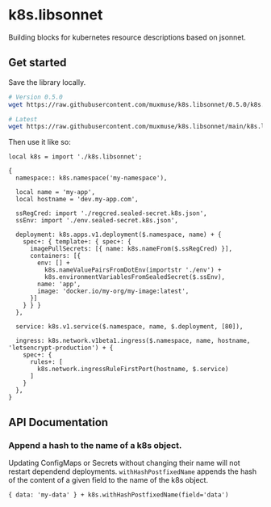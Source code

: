 # k8s.libsonnet

Building blocks for kubernetes resource descriptions based on jsonnet.

## Get started

Save the library locally.

``` bash
# Version 0.5.0
wget https://raw.githubusercontent.com/muxmuse/k8s.libsonnet/0.5.0/k8s.libsonnet

# Latest
wget https://raw.githubusercontent.com/muxmuse/k8s.libsonnet/main/k8s.libsonnet
```

Then use it like so:

``` jsonnet
local k8s = import './k8s.libsonnet';

{
  namespace:: k8s.namespace('my-namespace'),

  local name = 'my-app',
  local hostname = 'dev.my-app.com',
  
  ssRegCred: import './regcred.sealed-secret.k8s.json',
  ssEnv: import './env.sealed-secret.k8s.json',

  deployment: k8s.apps.v1.deployment($.namespace, name) + {
    spec+: { template+: { spec+: { 
      imagePullSecrets: [{ name: k8s.nameFrom($.ssRegCred) }],
      containers: [{
        env: [] + 
          k8s.nameValuePairsFromDotEnv(importstr './env') + 
          k8s.environmentVariablesFromSealedSecret($.ssEnv),
        name: 'app',
        image: 'docker.io/my-org/my-image:latest',
      }]
    } } }
  },

  service: k8s.v1.service($.namespace, name, $.deployment, [80]),

  ingress: k8s.network.v1beta1.ingress($.namespace, name, hostname, 'letsencrypt-production') + {
    spec+: {
      rules+: [
        k8s.network.ingressRuleFirstPort(hostname, $.service)
      ]
    }
  },
}
```

## API Documentation

### Append a hash to the name of a k8s object.

Updating ConfigMaps or Secrets without changing their name will not restart dependend deployments. `withHashPostfixedName` appends the hash of the content of a given field to the name of the k8s object.

``` jsonnet
{ data: 'my-data' } + k8s.withHashPostfixedName(field='data')
```